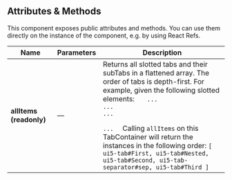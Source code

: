 ## Attributes & Methods

This component exposes public attributes and methods. You can use them directly on the instance of the component, e.g. by using React Refs.

| Name                    | Parameters | Description                                                                                                                                                                                                                                                                                                                                                                                                                                                                                                                                                                                                                       |
| ----------------------- | ---------- | --------------------------------------------------------------------------------------------------------------------------------------------------------------------------------------------------------------------------------------------------------------------------------------------------------------------------------------------------------------------------------------------------------------------------------------------------------------------------------------------------------------------------------------------------------------------------------------------------------------------------------- |
| **allItems (readonly)** | &mdash;    | Returns all slotted tabs and their subTabs in a flattened array. The order of tabs is depth-first. For example, given the following slotted elements: <code> <ui5-tabcontainer> <ui5-tab id="First"> ... <ui5-tab slot="subTabs" id="Nested">...</ui5-tab> </ui5-tab> <ui5-tab id="Second">...</ui5-tab> <ui5-tab-separator id="sep"></ui5-tab-separator> <ui5-tab id="Third">...</ui5-tab> </ui5-tabcontainer> </code> Calling <code>allItems</code> on this TabContainer will return the instances in the following order: <code>[ ui5-tab#First, ui5-tab#Nested, ui5-tab#Second, ui5-tab-separator#sep, ui5-tab#Third ]</code> |
